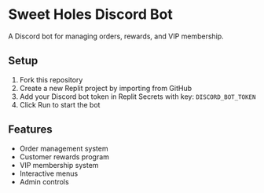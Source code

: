 
# Sweet Holes Discord Bot

A Discord bot for managing orders, rewards, and VIP membership.

## Setup

1. Fork this repository
2. Create a new Replit project by importing from GitHub
3. Add your Discord bot token in Replit Secrets with key: `DISCORD_BOT_TOKEN`
4. Click Run to start the bot

## Features

- Order management system
- Customer rewards program
- VIP membership system
- Interactive menus
- Admin controls
